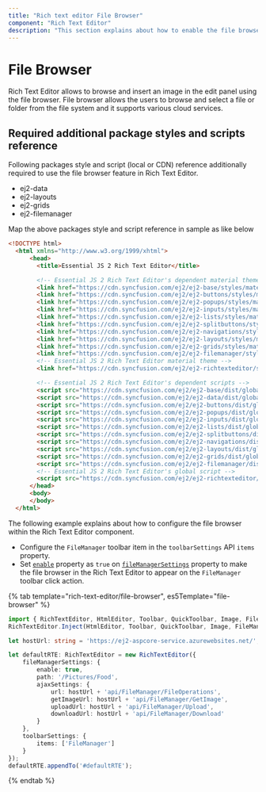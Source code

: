 ```yaml
---
title: "Rich text editor File Browser"
component: "Rich Text Editor"
description: "This section explains about how to enable the file browser feature in the Syncfusion JavaScript Rich Text Editor control."
---
```


# File Browser

Rich Text Editor allows to browse and insert an image in the edit panel using the file browser. File browser allows the users to browse and select a file or folder from the file system and it supports various cloud services.

## Required additional package styles and scripts reference

Following packages style and script (local or CDN) reference additionally required to use the file browser feature in Rich Text Editor.

* ej2-data
* ej2-layouts
* ej2-grids
* ej2-filemanager

Map the above packages style and script reference in sample as like below

```html
<!DOCTYPE html>
  <html xmlns="http://www.w3.org/1999/xhtml">
      <head>
        <title>Essential JS 2 Rich Text Editor</title>

        <!-- Essential JS 2 Rich Text Editor's dependent material themes -->
        <link href="https://cdn.syncfusion.com/ej2/ej2-base/styles/material.css" rel="stylesheet" type="text/css" />
        <link href="https://cdn.syncfusion.com/ej2/ej2-buttons/styles/material.css" rel="stylesheet" type="text/css" />
        <link href="https://cdn.syncfusion.com/ej2/ej2-popups/styles/material.css" rel="stylesheet" type="text/css" />
        <link href="https://cdn.syncfusion.com/ej2/ej2-inputs/styles/material.css" rel="stylesheet" type="text/css" />
        <link href="https://cdn.syncfusion.com/ej2/ej2-lists/styles/material.css" rel="stylesheet" type="text/css" />
        <link href="https://cdn.syncfusion.com/ej2/ej2-splitbuttons/styles/material.css" rel="stylesheet" type="text/css" />
        <link href="https://cdn.syncfusion.com/ej2/ej2-navigations/styles/material.css" rel="stylesheet" type="text/css" />
        <link href="https://cdn.syncfusion.com/ej2/ej2-layouts/styles/material.css" rel="stylesheet" type="text/css" />
        <link href="https://cdn.syncfusion.com/ej2/ej2-grids/styles/material.css" rel="stylesheet" type="text/css" />
        <link href="https://cdn.syncfusion.com/ej2/ej2-filemanager/styles/material.css" rel="stylesheet" type="text/css" />
        <!-- Essential JS 2 Rich Text Editor material theme -->
        <link href="https://cdn.syncfusion.com/ej2/ej2-richtexteditor/styles/material.css" rel="stylesheet" type="text/css" />

        <!-- Essential JS 2 Rich Text Editor's dependent scripts -->
        <script src="https://cdn.syncfusion.com/ej2/ej2-base/dist/global/ej2-base.min.js" type="text/javascript"></script>
        <script src="https://cdn.syncfusion.com/ej2/ej2-data/dist/global/ej2-data.min.js" type="text/javascript"></script>
        <script src="https://cdn.syncfusion.com/ej2/ej2-buttons/dist/global/ej2-buttons.min.js" type="text/javascript"></script>
        <script src="https://cdn.syncfusion.com/ej2/ej2-popups/dist/global/ej2-popups.min.js" type="text/javascript"></script>
        <script src="https://cdn.syncfusion.com/ej2/ej2-inputs/dist/global/ej2-inputs.min.js" type="text/javascript"></script>
        <script src="https://cdn.syncfusion.com/ej2/ej2-lists/dist/global/ej2-lists.min.js" type="text/javascript"></script>
        <script src="https://cdn.syncfusion.com/ej2/ej2-splitbuttons/dist/global/ej2-splitbuttons.min.js" type="text/javascript"></script>
        <script src="https://cdn.syncfusion.com/ej2/ej2-navigations/dist/global/ej2-navigations.min.js" type="text/javascript"></script>
        <script src="https://cdn.syncfusion.com/ej2/ej2-layouts/dist/global/ej2-layouts.min.js" type="text/javascript"></script>
        <script src="https://cdn.syncfusion.com/ej2/ej2-grids/dist/global/ej2-grids.min.js" type="text/javascript"></script>
        <script src="https://cdn.syncfusion.com/ej2/ej2-filemanager/dist/global/ej2-filemanager.min.js" type="text/javascript"></script>
        <!-- Essential JS 2 Rich Text Editor's global script -->
        <script src="https://cdn.syncfusion.com/ej2/ej2-richtexteditor/dist/global/ej2-richtexteditor.min.js" type="text/javascript"></script>
      </head>
      <body>
      </body>
  </html>
```

The following example explains about how to configure the file browser within the Rich Text Editor component.

* Configure the `FileManager` toolbar item in the `toolbarSettings` API `items` property.
* Set [`enable`](../api/rich-text-editor/fileManagerSettings/#enable) property as `true` on [`fileManagerSettings`](../api/rich-text-editor/#fileManagerSettings) property to make the file browser in the Rich Text Editor to appear on the `FileManager` toolbar click action.

{% tab template="rich-text-editor/file-browser", es5Template="file-browser" %}

```typescript
import { RichTextEditor, HtmlEditor, Toolbar, QuickToolbar, Image, FileManager } from '@syncfusion/ej2-richtexteditor';
RichTextEditor.Inject(HtmlEditor, Toolbar, QuickToolbar, Image, FileManager);

let hostUrl: string = 'https://ej2-aspcore-service.azurewebsites.net/';

let defaultRTE: RichTextEditor = new RichTextEditor({
    fileManagerSettings: {
        enable: true,
        path: '/Pictures/Food',
        ajaxSettings: {
            url: hostUrl + 'api/FileManager/FileOperations',
            getImageUrl: hostUrl + 'api/FileManager/GetImage',
            uploadUrl: hostUrl + 'api/FileManager/Upload',
            downloadUrl: hostUrl + 'api/FileManager/Download'
        }
    },
    toolbarSettings: {
        items: ['FileManager']
    }
});
defaultRTE.appendTo('#defaultRTE');

```

{% endtab %}